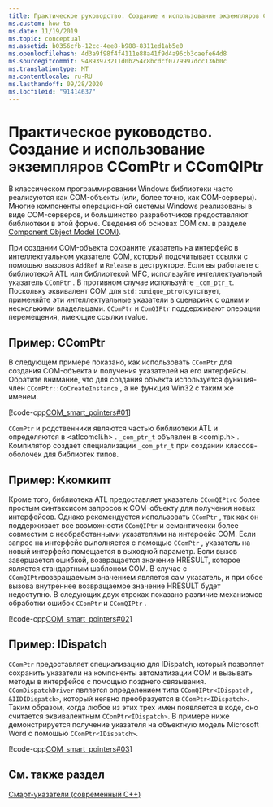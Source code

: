 ```yaml
---
title: Практическое руководство. Создание и использование экземпляров CComPtr и CComQIPtr
ms.custom: how-to
ms.date: 11/19/2019
ms.topic: conceptual
ms.assetid: b0356cfb-12cc-4ee8-b988-8311ed1ab5e0
ms.openlocfilehash: 4d3a9f98f4f4111e88a41f9d4a96cb3caefe64d8
ms.sourcegitcommit: 94893973211d0b254c8bcdcf0779997dcc136b0c
ms.translationtype: MT
ms.contentlocale: ru-RU
ms.lasthandoff: 09/28/2020
ms.locfileid: "91414637"
---
```

# <a name="how-to-create-and-use-ccomptr-and-ccomqiptr-instances"></a>Практическое руководство. Создание и использование экземпляров CComPtr и CComQIPtr

В классическом программировании Windows библиотеки часто реализуются как COM-объекты (или, более точно, как COM-серверы). Многие компоненты операционной системы Windows реализованы в виде COM-серверов, и большинство разработчиков предоставляют библиотеки в этой форме. Сведения об основах COM см. в разделе [Component Object Model (COM)](/windows/win32/com/component-object-model--com--portal).

При создании COM-объекта сохраните указатель на интерфейс в интеллектуальном указателе COM, который подсчитывает ссылки с помощью вызовов `AddRef` и `Release` в деструкторе. Если вы работаете с библиотекой ATL или библиотекой MFC, используйте интеллектуальный указатель `CComPtr` . В противном случае используйте `_com_ptr_t`. Поскольку эквивалент COM для `std::unique_ptr`отсутствует, применяйте эти интеллектуальные указатели в сценариях с одним и несколькими владельцами. `CComPtr` и `ComQIPtr` поддерживают операции перемещения, имеющие ссылки rvalue.

## <a name="example-ccomptr"></a>Пример: CComPtr

В следующем примере показано, как использовать `CComPtr` для создания COM-объекта и получения указателей на его интерфейсы. Обратите внимание, что для создания объекта используется функция-член `CComPtr::CoCreateInstance` , а не функция Win32 с таким же именем.

[!code-cpp[COM_smart_pointers#01](../cpp/codesnippet/CPP/how-to-create-and-use-ccomptr-and-ccomqiptr-instances_1.cpp)]

`CComPtr` и родственники являются частью библиотеки ATL и определяются в \<atlcomcli.h> . `_com_ptr_t` объявлен в \<comip.h> . Компилятор создает специализации `_com_ptr_t` при создании классов-оболочек для библиотек типов.

## <a name="example-ccomqipt"></a>Пример: Ккомкипт

Кроме того, библиотека ATL предоставляет указатель `CComQIPtr`с более простым синтаксисом запросов к COM-объекту для получения новых интерфейсов. Однако рекомендуется использовать `CComPtr` , так как он поддерживает все возможности `CComQIPtr` и семантически более совместим с необработанными указателями на интерфейс СОМ. Если запрос на интерфейс выполняется с помощью `CComPtr` , указатель на новый интерфейс помещается в выходной параметр. Если вызов завершается ошибкой, возвращается значение HRESULT, которое является стандартным шаблоном COM. В случае с `CComQIPtr`возвращаемым значением является сам указатель, и при сбое вызова внутреннее возвращаемое значение HRESULT будет недоступно. В следующих двух строках показано различие механизмов обработки ошибок `CComPtr` и `CComQIPtr` .

[!code-cpp[COM_smart_pointers#02](../cpp/codesnippet/CPP/how-to-create-and-use-ccomptr-and-ccomqiptr-instances_2.cpp)]

## <a name="example-idispatch"></a>Пример: IDispatch

`CComPtr` предоставляет специализацию для IDispatch, который позволяет сохранить указатели на компоненты автоматизации COM и вызывать методы в интерфейсе с помощью позднего связывания. `CComDispatchDriver` является определением типа `CComQIPtr<IDispatch, &IIDIDispatch>`, который неявно преобразуется в `CComPtr<IDispatch>`. Таким образом, когда любое из этих трех имен появляется в коде, оно считается эквивалентным `CComPtr<IDispatch>`. В примере ниже демонстрируется получение указателя на объектную модель Microsoft Word с помощью `CComPtr<IDispatch>`.

[!code-cpp[COM_smart_pointers#03](../cpp/codesnippet/CPP/how-to-create-and-use-ccomptr-and-ccomqiptr-instances_3.cpp)]

## <a name="see-also"></a>См. также раздел

[Смарт-указатели (современный C++)](../cpp/smart-pointers-modern-cpp.md)
